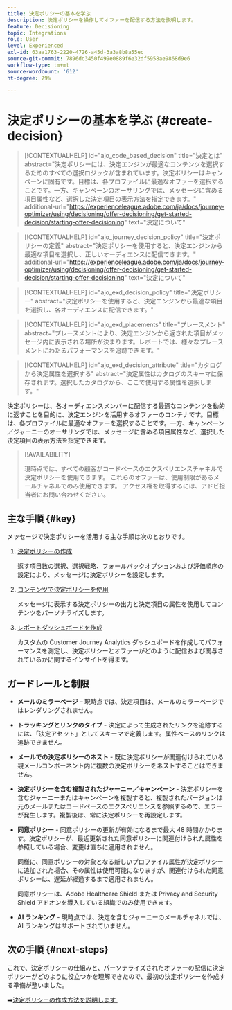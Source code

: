 ```yaml
---
title: 決定ポリシーの基本を学ぶ
description: 決定ポリシーを操作してオファーを配信する方法を説明します。
feature: Decisioning
topic: Integrations
role: User
level: Experienced
exl-id: 63aa1763-2220-4726-a45d-3a3a8b8a55ec
source-git-commit: 7896dc3450f499e0889f6e32df5958ae9868d9e6
workflow-type: tm+mt
source-wordcount: '612'
ht-degree: 79%

---
```


# 決定ポリシーの基本を学ぶ {#create-decision}

>[!CONTEXTUALHELP]
>id="ajo_code_based_decision"
>title="決定とは"
>abstract="決定ポリシーには、決定エンジンが最適なコンテンツを選択するためのすべての選択ロジックが含まれています。決定ポリシーはキャンペーンに固有です。目標は、各プロファイルに最適なオファーを選択することです。一方、キャンペーンのオーサリングでは、メッセージに含める項目属性など、選択した決定項目の表示方法を指定できます。"
>additional-url="https://experienceleague.adobe.com/ja/docs/journey-optimizer/using/decisioning/offer-decisioning/get-started-decision/starting-offer-decisioning" text="決定について"

>[!CONTEXTUALHELP]
>id="ajo_journey_decision_policy"
>title="決定ポリシーの定義"
>abstract="決定ポリシーを使用すると、決定エンジンから最適な項目を選択し、正しいオーディエンスに配信できます。"
>additional-url="https://experienceleague.adobe.com/ja/docs/journey-optimizer/using/decisioning/offer-decisioning/get-started-decision/starting-offer-decisioning" text="決定について"

>[!CONTEXTUALHELP]
>id="ajo_exd_decision_policy"
>title="決定ポリシー"
>abstract="決定ポリシーを使用すると、決定エンジンから最適な項目を選択し、各オーディエンスに配信できます。"

>[!CONTEXTUALHELP]
>id="ajo_exd_placements"
>title="プレースメント"
>abstract="プレースメントにより、決定エンジンから返された項目がメッセージ内に表示される場所が決まります。レポートでは、様々なプレースメントにわたるパフォーマンスを追跡できます。"

>[!CONTEXTUALHELP]
>id="ajo_exd_decision_attribute"
>title="カタログから決定属性を選択する"
>abstract="決定属性はカタログのスキーマに保存されます。選択したカタログから、ここで使用する属性を選択します。"

決定ポリシーは、各オーディエンスメンバーに配信する最適なコンテンツを動的に返すことを目的に、決定エンジンを活用するオファーのコンテナです。目標は、各プロファイルに最適なオファーを選択することです。一方、キャンペーン／ジャーニーのオーサリングでは、メッセージに含める項目属性など、選択した決定項目の表示方法を指定できます。

>[!AVAILABILITY]
>
>現時点では、すべての顧客がコードベースのエクスペリエンスチャネルで決定ポリシーを使用できます。 これらのオファーは、使用制限があるメールチャネルでのみ使用できます。 アクセス権を取得するには、アドビ担当者にお問い合わせください。

## 主な手順 {#key}

メッセージで決定ポリシーを活用する主な手順は次のとおりです。

1. [決定ポリシーの作成](../experience-decisioning/create-decision-policy.md)

   返す項目数の選択、選択戦略、フォールバックオプションおよび評価順序の設定により、メッセージに決定ポリシーを設定します。

1. [コンテンツで決定ポリシーを使用](../experience-decisioning/use-decision-policy.md)

   メッセージに表示する決定ポリシーの出力と決定項目の属性を使用してコンテンツをパーソナライズします。

1. [レポートダッシュボードを作成](cja-reporting.md)

   カスタムの Customer Journey Analytics ダッシュボードを作成してパフォーマンスを測定し、決定ポリシーとオファーがどのように配信および関与されているかに関するインサイトを得ます。

## ガードレールと制限

* **メールのミラーページ** – 現時点では、決定項目は、メールのミラーページではレンダリングされません。
* **トラッキングとリンクのタイプ** - 決定によって生成されたリンクを追跡するには、「決定アセット」としてスキーマで定義します。属性ベースのリンクは追跡できません。
* **メールでの決定ポリシーのネスト** - 既に決定ポリシーが関連付けられている親メールコンポーネント内に複数の決定ポリシーをネストすることはできません。
* **決定ポリシーを含む複製されたジャーニー／キャンペーン** - 決定ポリシーを含むジャーニーまたはキャンペーンを複製すると、複製されたバージョンは元のメールまたはコードベースのエクスペリエンスを参照するので、エラーが発生します。複製後は、常に決定ポリシーを再設定します。
* **同意ポリシー** - 同意ポリシーの更新が有効になるまで最大 48 時間かかります。決定ポリシーが、最近更新された同意ポリシーに関連付けられた属性を参照している場合、変更は直ちに適用されません。

  同様に、同意ポリシーの対象となる新しいプロファイル属性が決定ポリシーに追加された場合、その属性は使用可能になりますが、関連付けられた同意ポリシーは、遅延が経過するまで適用されません。

  同意ポリシーは、Adobe Healthcare Shield または Privacy and Security Shield アドオンを導入している組織でのみ使用できます。

* **AI ランキング** - 現時点では、決定を含むジャーニーのメールチャネルでは、AI ランキングはサポートされていません。

## 次の手順 {#next-steps}

これで、決定ポリシーの仕組みと、パーソナライズされたオファーの配信に決定ポリシーがどのように役立つかを理解できたので、最初の決定ポリシーを作成する準備が整いました。

➡️[&#x200B; 決定ポリシーの作成方法を説明します &#x200B;](../experience-decisioning/create-decision-policy.md)

